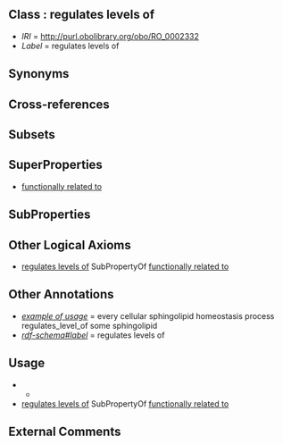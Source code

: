 
## Class : regulates levels of

 * *IRI* = http://purl.obolibrary.org/obo/RO_0002332
 * *Label* = regulates levels of

## Synonyms


## Cross-references


## Subsets


## SuperProperties

 * [functionally related to](../../RO/28/RO_0002328.md)

## SubProperties


## Other Logical Axioms

 * [regulates levels of](../../RO/32/RO_0002332.md) SubPropertyOf [functionally related to](../../RO/28/RO_0002328.md)

## Other Annotations

 * *[example of usage](../../IAO/12/IAO_0000112.md)* = every cellular sphingolipid homeostasis process regulates_level_of some sphingolipid
 * *[rdf-schema#label](../../el/rdf-schema#label.md)* = regulates levels of

## Usage

 * -
 * [regulates levels of](../../RO/32/RO_0002332.md) SubPropertyOf [functionally related to](../../RO/28/RO_0002328.md)

## External Comments

